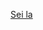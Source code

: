 [Sei la](https://github.com/carlosdevprog/urls-de-imagens/raw/master/assets/pokedex-angular/pokedex.png)

